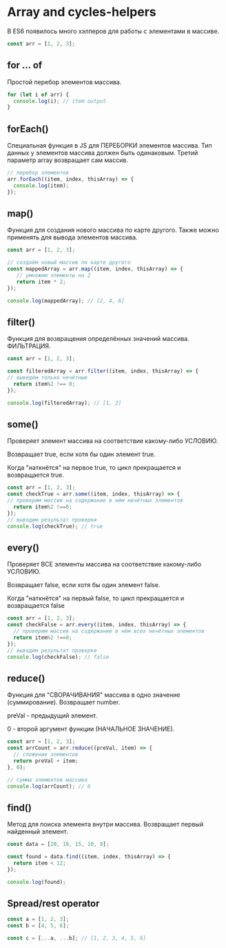 # Array and cycles-helpers

В ES6 появилось много хэлперов для работы с элементами в массиве.

```js
const arr = [1, 2, 3];
```

## for ... of

Простой перебор элементов массива.

```js
for (let i of arr) {
  console.log(i); // item output
}
```

## forEach()

Специальная функция в JS для ПЕРЕБОРКИ элементов массива. Тип данных у элементов массива должен быть одинаковым. Третий параметр array возвращает сам массив.

```js
// перебор элементов
arr.forEach((item, index, thisArray) => {
  console.log(item);
});
```

## map()

Функция для создания нового массива по карте другого.
Также можно применять для вывода элементов массива.

```js
const arr = [1, 2, 3];

// создаём новый массив по карте другого
const mappedArray = arr.map((item, index, thisArray) => {
   // умножим элементы на 2
   return item * 2;
});

console.log(mappedArray); // [2, 4, 6]
```

## filter()

Функция для возвращения определённых значений массива. ФИЛЬТРАЦИЯ.

```js
const arr = [1, 2, 3];

const filteredArray = arr.filter((item, index, thisArray) => {
// выведем только нечётные
  return item%2 !== 0;
});

console.log(filteredArray); // [1, 3]
```

## some()

Проверяет элемент массива на соответствие какому-либо УСЛОВИЮ.

Возвращает true, если хотя бы один элемент true.

Когда "наткнётся" на первое true, то цикл прекращается и возвращается true.

```js
const arr = [1, 2, 3];
const checkTrue = arr.some((item, index, thisArray) => {
// проверим массив на содержание в нём нечётных элементов
  return item%2 !==0;
});
// выводим результат проверки
console.log(checkTrue); // true
```

## every()

Проверяет ВСЕ элементы массива на соответствие какому-либо УСЛОВИЮ.

Возвращает false, если хотя бы один элемент false.

Когда "наткнётся" на первый false, то цикл прекращается и возвращается false

```js
const arr = [1, 2, 3];
const checkFalse = arr.every((item, index, thisArray) => {
  // проверим массив на содержание в нём всех нечётных элементов
  return item%2 !==0;
});
// выводим результат проверки
console.log(checkFalse); // false
```

## reduce()

Функция для "СВОРАЧИВАНИЯ" массива в одно значение (суммирование). Возвращает number.

preVal - предыдущий элемент.

0 - второй аргумент функции (НАЧАЛЬНОЕ ЗНАЧЕНИЕ).

```js
const arr = [1, 2, 3];
const arrCount = arr.reduce((preVal, item) => {
  // сложение элементов
  return preVal + item;
}, 0);

// сумма элементов массива
console.log(arrCount); // 6
```

## find()

Метод для поиска элемента внутри массива. Возвращает первый найденный элемент.

```js
const data = [20, 18, 15, 10, 9];

const found = data.find((item, index, thisArray) => {
  return item < 12;
});

console.log(found);
```

## Spread/rest operator

```js
const a = [1, 2, 3];
const b = [4, 5, 6];

const c = [...a, ...b]; // [1, 2, 3, 4, 5, 6]
```
